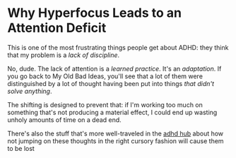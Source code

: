 # Why Hyperfocus Leads to an Attention Deficit

This is one of the most frustrating things people get about ADHD: they think that my problem is a *lack of discipline*.

No, dude. The lack of attention is a *learned practice*. It's an *adaptation*. If you go back to My Old Bad Ideas, you'll see that a lot of them were distinguished by a lot of thought having been put into things *that didn't solve anything*.

The shifting is designed to prevent that: if I'm working too much on something that's not producing a material effect, I could end up wasting unholy amounts of time on a dead end.

There's also the stuff that's more well-traveled in the [adhd hub](xwacf-wzd63-ga8nc-sn66v-n938a) about how not jumping on these thoughts in the right cursory fashion will cause them to be lost
